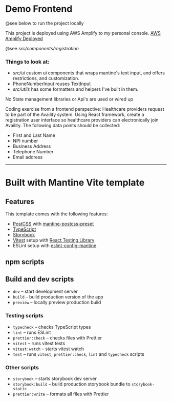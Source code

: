 # Demo Frontend

@see below to run the project locally

This project is deployed using AWS Amplify to my personal
console. [AWS Amplify Deployed](https://main.d1zu60gaf1jr0y.amplifyapp.com/)

@see *src/components/registration*

### Things to look at:

- *src/ui* custom ui components that wraps mantine's text input, and offers restrictions, and customization.
- PhoneNumberInput reuses TextInput
- *src/utils* has some formatters and helpers I've built in them.

No State management libraries or Api's are used or wired up

Coding exercise from a frontend perspective: Healthcare providers request to be part of the Availity system. Using
React framework, create a registration user interface so healthcare providers can electronically join Availity. The
following data points should be collected:

- First and Last Name
- NPI number
- Business Address
- Telephone Number
- Email address

---

# Built with Mantine Vite template

## Features

This template comes with the following features:

- [PostCSS](https://postcss.org/) with [mantine-postcss-preset](https://mantine.dev/styles/postcss-preset)
- [TypeScript](https://www.typescriptlang.org/)
- [Storybook](https://storybook.js.org/)
- [Vitest](https://vitest.dev/) setup
  with [React Testing Library](https://testing-library.com/docs/react-testing-library/intro)
- ESLint setup with [eslint-config-mantine](https://github.com/mantinedev/eslint-config-mantine)

## npm scripts

## Build and dev scripts

- `dev` – start development server
- `build` – build production version of the app
- `preview` – locally preview production build

### Testing scripts

- `typecheck` – checks TypeScript types
- `lint` – runs ESLint
- `prettier:check` – checks files with Prettier
- `vitest` – runs vitest tests
- `vitest:watch` – starts vitest watch
- `test` – runs `vitest`, `prettier:check`, `lint` and `typecheck` scripts

### Other scripts

- `storybook` – starts storybook dev server
- `storybook:build` – build production storybook bundle to `storybook-static`
- `prettier:write` – formats all files with Prettier
